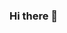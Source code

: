 ### Hi there 👋

<!--
**edemiroglu/edemiroglu** is a ✨ _special_ ✨ repository because its `README.md` (this file) appears on your GitHub profile.

Here are some ideas to get you started:

- 🔭 Merhaba Ben Erdem Demiroğlu, bir Bilgisayar Mühendisliği öğrencisiyim. Yapay zeka, görüntü işleme ve veri bilimi alanlarında tutkulu ve öğrenmeyi seven bir geliştiriciyim. Gelişen Teknoloji dünyasına olan ilgim ve merakım sayesinde, bu alanlarda kendimi sürekli olarak geliştirerek ileride daha iyi bir yazılım geliştirici  olmak için çabalıyorum.

🎓 Eğitim
-  Bilgisayar Mühendisliği, 3. Sınıf Öğrencisi

💻 Teknik Becerilerim
- Yapay Zeka ve Makine Öğrenmesi: PyTorch, TensorFlow, Scikit-learn
- Görüntü İşleme: OpenCV, PIL (Python Imaging Library)
- Veri Bilimi: Pandas, NumPy, Matplotlib, Seaborn
- Programlama Dilleri: Python, C#


🏆 Sertifikalar
- [9th International IFS and Contemporary Mathematics and Engineering Conference]: CERTIFICATE OF ATTENDANCE AND PRESENTATION, IFSCOM-E 2023 ve  July 08-11, 2023
- **Python Bootcamp**, Global AI Hub (2023)
- **Yazılım Test Uzmanlığı Eğitimi:
Sıfırdan İleri Seviye**, Udemy (2022)


📫 İletişim
![Github Badge](https://github-readme-stats.vercel.app/api?edemiroglu&show_icons=true&theme=gradient)
[![linkedin](https://img.shields.io/badge/Linkedin-000000?style=for-the-badge&logo=Linkedin&logoColor=white)](https://www.linkedin.com/in/erdem-demiroğlu-535091239/)



